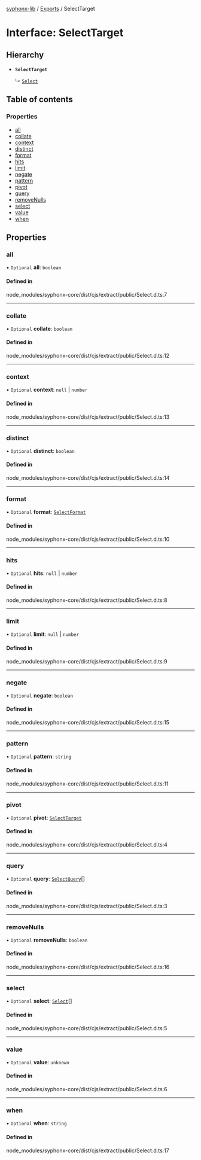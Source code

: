 [syphonx-lib](../README.md) / [Exports](../modules.md) / SelectTarget

# Interface: SelectTarget

## Hierarchy

- **`SelectTarget`**

  ↳ [`Select`](Select.md)

## Table of contents

### Properties

- [all](SelectTarget.md#all)
- [collate](SelectTarget.md#collate)
- [context](SelectTarget.md#context)
- [distinct](SelectTarget.md#distinct)
- [format](SelectTarget.md#format)
- [hits](SelectTarget.md#hits)
- [limit](SelectTarget.md#limit)
- [negate](SelectTarget.md#negate)
- [pattern](SelectTarget.md#pattern)
- [pivot](SelectTarget.md#pivot)
- [query](SelectTarget.md#query)
- [removeNulls](SelectTarget.md#removenulls)
- [select](SelectTarget.md#select)
- [value](SelectTarget.md#value)
- [when](SelectTarget.md#when)

## Properties

### all

• `Optional` **all**: `boolean`

#### Defined in

node_modules/syphonx-core/dist/cjs/extract/public/Select.d.ts:7

___

### collate

• `Optional` **collate**: `boolean`

#### Defined in

node_modules/syphonx-core/dist/cjs/extract/public/Select.d.ts:12

___

### context

• `Optional` **context**: ``null`` \| `number`

#### Defined in

node_modules/syphonx-core/dist/cjs/extract/public/Select.d.ts:13

___

### distinct

• `Optional` **distinct**: `boolean`

#### Defined in

node_modules/syphonx-core/dist/cjs/extract/public/Select.d.ts:14

___

### format

• `Optional` **format**: [`SelectFormat`](../modules.md#selectformat)

#### Defined in

node_modules/syphonx-core/dist/cjs/extract/public/Select.d.ts:10

___

### hits

• `Optional` **hits**: ``null`` \| `number`

#### Defined in

node_modules/syphonx-core/dist/cjs/extract/public/Select.d.ts:8

___

### limit

• `Optional` **limit**: ``null`` \| `number`

#### Defined in

node_modules/syphonx-core/dist/cjs/extract/public/Select.d.ts:9

___

### negate

• `Optional` **negate**: `boolean`

#### Defined in

node_modules/syphonx-core/dist/cjs/extract/public/Select.d.ts:15

___

### pattern

• `Optional` **pattern**: `string`

#### Defined in

node_modules/syphonx-core/dist/cjs/extract/public/Select.d.ts:11

___

### pivot

• `Optional` **pivot**: [`SelectTarget`](SelectTarget.md)

#### Defined in

node_modules/syphonx-core/dist/cjs/extract/public/Select.d.ts:4

___

### query

• `Optional` **query**: [`SelectQuery`](../modules.md#selectquery)[]

#### Defined in

node_modules/syphonx-core/dist/cjs/extract/public/Select.d.ts:3

___

### removeNulls

• `Optional` **removeNulls**: `boolean`

#### Defined in

node_modules/syphonx-core/dist/cjs/extract/public/Select.d.ts:16

___

### select

• `Optional` **select**: [`Select`](Select.md)[]

#### Defined in

node_modules/syphonx-core/dist/cjs/extract/public/Select.d.ts:5

___

### value

• `Optional` **value**: `unknown`

#### Defined in

node_modules/syphonx-core/dist/cjs/extract/public/Select.d.ts:6

___

### when

• `Optional` **when**: `string`

#### Defined in

node_modules/syphonx-core/dist/cjs/extract/public/Select.d.ts:17

